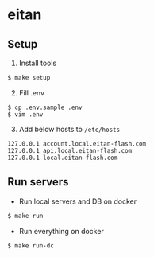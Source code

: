 # eitan

## Setup
1. Install tools
```sh
$ make setup
```

2. Fill .env
``` 
$ cp .env.sample .env
$ vim .env
```

3. Add below hosts to `/etc/hosts`
```
127.0.0.1 account.local.eitan-flash.com
127.0.0.1 api.local.eitan-flash.com
127.0.0.1 local.eitan-flash.com
```

## Run servers
- Run local servers and DB on docker
```sh
$ make run
```

- Run everything on docker
```sh
$ make run-dc
```